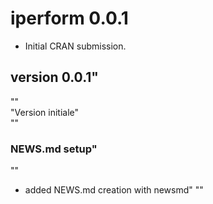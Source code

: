 # iperform 0.0.1

* Initial CRAN submission.

                                  
## version 0.0.1"               
""                                    
"Version initiale"                                 
""                                    
### NEWS.md setup"                   
""                                    
- added NEWS.md creation with newsmd"
"" 
